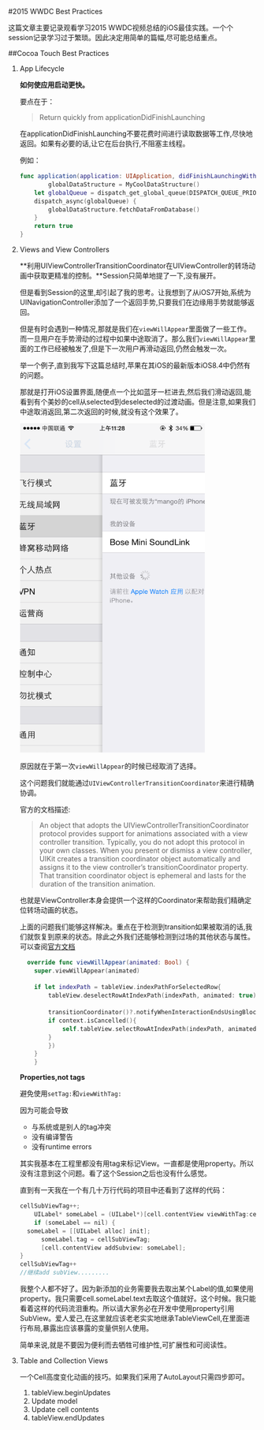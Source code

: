 #2015 WWDC Best Practices

这篇文章主要记录观看学习2015 WWDC视频总结的iOS最佳实践。一个个session记录学习过于繁琐。因此决定用简单的篇幅,尽可能总结重点。


##Cocoa Touch Best Practices


1. App Lifecycle

	**如何使应用启动更快。**
	
	要点在于：
	> Return quickly from applicationDidFinishLaunching
	
	在applicationDidFinishLaunching不要花费时间进行读取数据等工作,尽快地返回。如果有必要的话,让它在后台执行,不阻塞主线程。
	
	例如：
	
	~~~swift
	func application(application: UIApplication, didFinishLaunchingWithOptionslaunchOptions: [NSObject: AnyObject]?) -> Bool {
    		globalDataStructure = MyCoolDataStructure()
		let globalQueue = dispatch_get_global_queue(DISPATCH_QUEUE_PRIORITY_DEFAULT, 0)
	    dispatch_async(globalQueue) {
        	globalDataStructure.fetchDataFromDatabase()
	    }
	    return true
	}
	~~~
	
2. Views and View Controllers

	**利用UIViewControllerTransitionCoordinator在UIViewController的转场动画中获取更精准的控制。**Session只简单地提了一下,没有展开。
	
	但是看到Session的这里,却引起了我的思考。让我想到了从iOS7开始,系统为UINavigationController添加了一个返回手势,只要我们在边缘用手势就能够返回。
	
	但是有时会遇到一种情况,那就是我们在`viewWillAppear`里面做了一些工作。而一旦用户在手势滑动的过程中如果中途取消了。那么我们`viewWillAppear`里面的工作已经被触发了,但是下一次用户再滑动返回,仍然会触发一次。
	
	举一个例子,直到我写下这篇总结时,苹果在其iOS的最新版本iOS8.4中仍然有的问题。
	
	那就是打开iOS设置界面,随便点一个比如蓝牙一栏进去,然后我们滑动返回,能看到有个美妙的cell从selected到deselected的过渡动画。但是注意,如果我们中途取消返回,第二次返回的时候,就没有这个效果了。
	
	<img src = "swipe.png"  width = 375>
	
	原因就在于第一次`viewWillAppear`的时候已经取消了选择。
	
	这个问题我们就能通过`UIViewControllerTransitionCoordinator`来进行精确协调。
	
	官方的文档描述:
	> An object that adopts the UIViewControllerTransitionCoordinator protocol provides support for animations associated with a view controller transition. Typically, you do not adopt this protocol in your own classes. When you present or dismiss a view controller, UIKit creates a transition coordinator object automatically and assigns it to the view controller’s transitionCoordinator property. That transition coordinator object is ephemeral and lasts for the duration of the transition animation.

	也就是ViewController本身会提供一个这样的Coordinator来帮助我们精确定位转场动画的状态。
	
	上面的问题我们能够这样解决。重点在于检测到transition如果被取消的话,我们就恢复到原来的状态。除此之外我们还能够检测到过场的其他状态与属性。可以查阅[官方文档](https://developer.apple.com/library/ios/documentation/UIKit/Reference/UIViewControllerTransitionCoordinator_Protocol/)
	
	~~~swift
	  override func viewWillAppear(animated: Bool) {
		super.viewWillAppear(animated)

		if let indexPath = tableView.indexPathForSelectedRow{
		    tableView.deselectRowAtIndexPath(indexPath, animated: true)

		    transitionCoordinator()?.notifyWhenInteractionEndsUsingBlock({ context in
			if context.isCancelled(){
			    self.tableView.selectRowAtIndexPath(indexPath, animated: true, scrollPosition: UITableViewScrollPosition.None)
			}
		    })
		}
	    }
	~~~
	
	**Properties,not tags**
	
	避免使用`setTag:`和`viewWithTag:`
	
	因为可能会导致 
	- 与系统或是别人的tag冲突
	- 没有编译警告
	- 没有runtime errors
	
	其实我基本在工程里都没有用tag来标记View。一直都是使用property。所以没有注意到这个问题。看了这个Session之后也没有什么感觉。
	
	直到有一天我在一个有几十万行代码的项目中还看到了这样的代码：
	
	~~~objective-c
	cellSubViewTag++;
    	UILabel* someLabel = (UILabel*)[cell.contentView viewWithTag:cellSubViewTag];
    	if (someLabel == nil) {
	  someLabel = [[UILabel alloc] init];
          someLabel.tag = cellSubViewTag;
          [cell.contentView addSubview: someLabel];
	}
	cellSubViewTag++
	//继续add subView.........
	~~~
	
	我整个人都不好了。因为新添加的业务需要我去取出某个Label的值,如果使用property。我只需要cell.someLabel.text去取这个值就好。这个时候。我只能看着这样的代码流泪重构。所以请大家务必在开发中使用property引用SubView。爱人爱己,在这里就应该老老实实地继承TableViewCell,在里面进行布局,暴露出应该暴露的变量供别人使用。
	
	简单来说,就是不要因为便利而去牺牲可维护性,可扩展性和可阅读性。	

3. Table and Collection Views

	一个Cell高度变化动画的技巧。如果我们采用了AutoLayout只需四步即可。

   	1. tableView.beginUpdates 
   	2. Update model
   	3. Update cell contents
   	4. tableView.endUpdates



	
	
	
	
